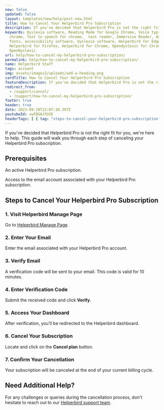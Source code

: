 ```yaml
---
new: false
updated: false
layout: templates/new/help/post-new.html
title: How to Cancel Your Helperbird Pro Subscription
description: If you've decided that Helperbird Pro is not the right fit for you, we're here to help. This guide will walk you through each step of canceling your Helperbird Pro subscription.
keywords: Dyslexia software, Reading Mode for Google Chrome, Voice typing for
  chrome, Text to speech for chrome,  text reader, Immersive Reader, dyslexia
  fonts, accessibility software, dyslexia software, Helperbird for Edge,
  Helperbird for Firefox, Helperbird for Chrome, Opendyslexic for Chrome,
  OpenDyslexic
url: help/how-to-cancel-my-helperbird-pro-subscription/
permalink: help/how-to-cancel-my-helperbird-pro-subscription/
name: Helperbird Staff
tags: account
img: assets/images2/uploads/add-a-heading.png
cardTitle: How to Cancel Your Helperbird Pro Subscription
featureDescription: If you've decided that Helperbird Pro is not the right fit for you, we're here to help. This guide will walk you through each step of canceling your Helperbird Pro subscription.
redirect_from:
  - /support/cancel/
  - /support/how-to-cancel-my-helperbird-pro-subscription/
footer: true
header: true
date: 2023-09-10T22:07:10.397Z
youtubeId: vwT8SAJfU3E
headerTags: [ { tag: "steps-to-cancel-your-helperbird-pro-subscription", title: "Cancel Helperbird Pro" },{ tag: "need-additional-help-?", title: "Need more help?" }]  
---
```


If you've decided that Helperbird Pro is not the right fit for you, we're here to help. This guide will walk you through each step of canceling your Helperbird Pro subscription.

## Prerequisites

An active Helperbird Pro subscription.

Access to the email account associated with your Helperbird Pro subscription.

## Steps to Cancel Your Helperbird Pro Subscription

### 1. Visit Helperbird Manage Page

Go to [Helperbird Manage Page](https://payments.coffeeandfun.com/p/login/cN214adE29toci4bII).

### 2.  Enter Your Email

Enter the email associated with your Helperbird Pro account.

### 3. Verify Email

A verification code will be sent to your email. This code is valid for 10 minutes.

### 4. Enter Verification Code

Submit the received code and click **Verify**.

### 5. Access Your Dashboard

After verification, you'll be redirected to the Helperbird dashboard.

### 6. Cancel Your Subscription 

Locate and click on the **Cancel plan** button.

### 7. Confirm Your Cancellation

Your subscription will be canceled at the end of your current billing cycle.


## Need Additional Help?

For any challenges or queries during the cancellation process, don't hesitate to reach out to our [Helperbird support team](https://www.helperbird.com/support).